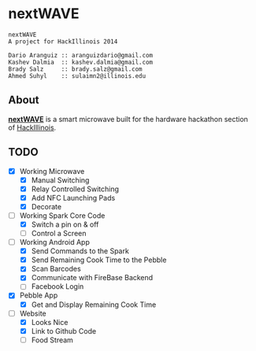 nextWAVE
=========

    nextWAVE
    A project for HackIllinois 2014

    Dario Aranguiz :: aranguizdario@gmail.com
    Kashev Dalmia  :: kashev.dalmia@gmail.com
    Brady Salz     :: brady.salz@gmail.com
    Ahmed Suhyl    :: sulaimn2@illinois.edu

## About

[**nextWAVE**](http://kashev.github.io/nextWAVE/) is a smart microwave built for the hardware hackathon section of [HackIllinois](http://www.hackillinois.org/).


## TODO

- [X] Working Microwave
    - [X] Manual Switching
    - [X] Relay Controlled Switching 
    - [X] Add NFC Launching Pads
    - [X] Decorate
- [ ] Working Spark Core Code
    - [X] Switch a pin on & off
    - [ ] Control a Screen
- [ ] Working Android App
    - [X] Send Commands to the Spark
    - [X] Send Remaining Cook Time to the Pebble
    - [X] Scan Barcodes
    - [X] Communicate with FireBase Backend
    - [ ] Facebook Login
- [X] Pebble App
    - [X] Get and Display Remaining Cook Time
- [ ] Website
    - [X] Looks Nice
    - [X] Link to Github Code
    - [ ] Food Stream
